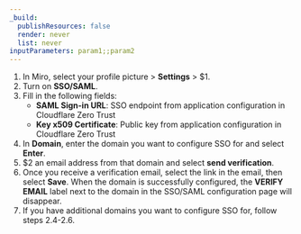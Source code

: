 ```yaml
---
_build:
  publishResources: false
  render: never
  list: never
inputParameters: param1;;param2
---
```


1. In Miro, select your profile picture > **Settings** > $1.
2. Turn on **SSO/SAML**.
3. Fill in the following fields:
    - **SAML Sign-in URL**: SSO endpoint from application configuration in Cloudflare Zero Trust
    - **Key x509 Certificate**: Public key from application configuration in Cloudflare Zero Trust
4. In **Domain**, enter the domain you want to configure SSO for and select **Enter**.
5. $2 an email address from that domain and select **send verification**.
6. Once you receive a verification email, select the link in the email, then select **Save**. When the domain is successfully configured, the **VERIFY EMAIL** label next to the domain in the SSO/SAML configuration page will disappear.
7. If you have additional domains you want to configure SSO for, follow steps 2.4-2.6.